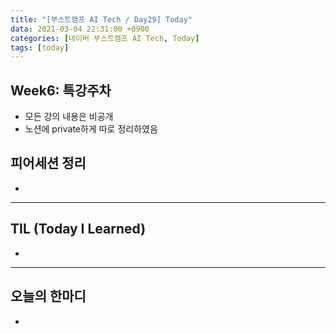 ```yaml
---
title: "[부스트캠프 AI Tech / Day29] Today"
data: 2021-03-04 22:31:00 +0900
categories: [네이버 부스트캠프 AI Tech, Today]
tags: [today]
---
```



## **Week6: 특강주차**

- 모든 강의 내용은 비공개
- 노션에 private하게 따로 정리하였음

## **피어세션 정리**

- 

---

## **TIL (Today I Learned)**

-

---

## **오늘의 한마디**

- 
